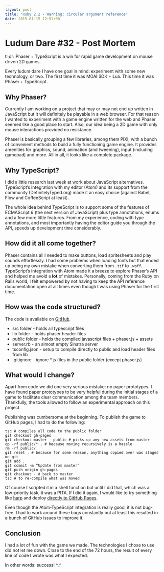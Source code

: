 ```yaml
---
layout: post
title: "Ruby 2.2 - Warning: circular argument reference"
date: 2015-01-15 12:51:00
---
```


# Ludum Dare #32 - Post Mortem

tl;dr: Phaser + TypeScript is a win for rapid game development on mouse driven 2D games.

Every ludum dare I have one goal in mind: experiment with some new technology, or two. The first time it was MOAI SDK + Lua. This time it was Phaser + TypeScript.

## Why Phaser?

Currently I am working on a project that may or may not end up written in JavaScript but it will definitely be playable in a web browser. For that reason I wanted to experiment with a game engine written for the web and Phaser seemed like a good place to start. Also, our idea being a 2D game with only mouse interactions provided no resistance.

Phaser is basically grouping a few libraries, among them PIXI, with a bunch of convenient methods to build a fully functioning game engine. It provides amenities for graphics, sound, animation (and tweening), input (including gamepad) and more. All in all, it looks like a complete package.

## Why TypeScript?

I did a little research last week at work about JavaScript alternatives. TypeScript’s integration with my editor (Atom) and its support from the community (DefinitelyTyped.org) made it an easy choice (against Babel, Flow and CoffeeScript at least).

The whole idea behind TypeScript is to support some of the features of ECMAScript 6 (the next version of JavaScript) plus type annotations, enums and a few more little features. From my experience, coding with type annotations, and most importantly having the editor guide you through the API, speeds up development time considerably.

## How did it all come together?

Phaser contains all I needed to make buttons, load spritesheets and play sounds effortlessly. I had some problems when loading fonts but that ended up being my own mistake when converting them from `.ttf` to `.woff`. TypeScript’s integration with Atom made it a breeze to explore Phaser’s API and helped me avoid a **lot** of mistakes. Personally, coming from the Ruby on Rails world, I felt empowered by not having to keep the API reference documentation open at all times even though I was using Phaser for the first time.

## How was the code structured?

The code is available on [GitHub](https://github.com/vrinek/ld32).

- src folder - holds all typescript files
- lib folder - holds phaser header files
- public folder - holds the compiled javascript files + phaser.js + assets
- server.rb - an almost empty Sinatra server
- tsconfig.json - setup to compile directly to public and load header files from lib
- .gitignore - ignore \*.js files in the public folder (except phaser.js)

## What would I change?

Apart from code we did one very serious mistake: no paper prototypes. I have found paper prototypes to be very helpful during the initial stages of a game to facilitate clear communication among the team members. Thankfully, the tools allowed to follow an experimental approach on this project.

Publishing was cumbersome at the beginning. To publish the game to GitHub pages, I had to do the following:

    tsc # compiles all code to the public folder
    git checkout gh-pages
    git checkout master - public # picks up any new assets from master
    cp -rf public/* . # because moving recursively is a hassle
    rm -rf public/
    git reset . # because for some reason, anything copied over was staged on git
    git add .
    git commit -m “Update from master”
    git push origin gh-pages
    git checkout - # back to master
    tsc # to re-compile what was moved

Of course I scripted it in a shell function but until I did that, which was a low-priority task, it was a PITA. If I did it again, I would like to try something like [harp](http://harpjs.com) and deploy [directly to GitHub Pages](http://harpjs.com/docs/deployment/github-pages).

Even though the Atom-TypeScript integration is really good, it is not bug-free. I had to work around these bugs constantly but at least this resulted in a bunch of GitHub issues to improve it.

## Conclusion

I had a lot of fun with the game we made. The technologies I chose to use did not let me down. Close to the end of the 72 hours, the result of every line of code I wrote was what I expected.

In other words: success! ^\_^
